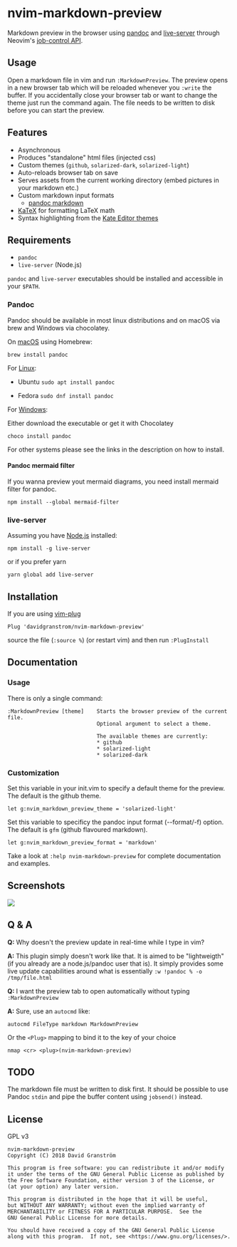 # nvim-markdown-preview

Markdown preview in the browser using [pandoc](https://pandoc.org/) and [live-server](https://github.com/tapio/live-server) through Neovim's [job-control API](https://neovim.io/doc/user/job_control.html).

## Usage

Open a markdown file in vim and run `:MarkdownPreview`. The preview opens in a new browser tab which will be reloaded whenever you `:write` the buffer. If you accidentally close your browser tab or want to change the theme just run the command again. The file needs to be written to disk before you can start the preview.

## Features

* Asynchronous
* Produces "standalone" html files (injected css)
* Custom themes (`github`, `solarized-dark`, `solarized-light`)
* Auto-reloads browser tab on save
* Serves assets from the current working directory (embed pictures in your markdown etc.)
* Custom markdown input formats
  - [pandoc markdown](https://pandoc.org/MANUAL.html#pandocs-markdown)
* [KaTeX](https://katex.org/) for formatting LaTeX math
* Syntax highlighting from the [Kate Editor themes](https://github.com/KDE/syntax-highlighting#color-theme-files)

## Requirements

* `pandoc`
* `live-server` (Node.js)

`pandoc` and `live-server` executables should be installed and accessible in your `$PATH`.

### Pandoc

Pandoc should be available in most linux distributions and on macOS via brew and Windows via chocolatey.

On [macOS](https://pandoc.org/installing.html#macos) using Homebrew:

```
brew install pandoc
```

For [Linux](https://pandoc.org/installing.html#linux):

* Ubuntu `sudo apt install pandoc`

* Fedora `sudo dnf install pandoc`

For [Windows](https://pandoc.org/installing.html#windows):

Either download the executable or get it with Chocolatey

```
choco install pandoc
```

For other systems please see the links in the description on how to install.

#### Pandoc mermaid filter
If you wanna preview yout mermaid diagrams, you need install mermaid filter for pandoc.
```
npm install --global mermaid-filter
```

### live-server

Assuming you have [Node.js](https://nodejs.org/en/download/) installed:
```
npm install -g live-server
```

or if you prefer yarn
```
yarn global add live-server
```

## Installation

If you are using [vim-plug](https://github.com/junegunn/vim-plug)

`Plug 'davidgranstrom/nvim-markdown-preview'`

source the file (`:source %`) (or restart vim) and then run `:PlugInstall`

## Documentation

### Usage

There is only a single command:

```vim
:MarkdownPreview [theme]    Starts the browser preview of the current file.
                            Optional argument to select a theme.

                            The available themes are currently:
                            * github
                            * solarized-light
                            * solarized-dark

```

### Customization

Set this variable in your init.vim to specify a default theme for the preview.
The default is the github theme.

```vim
let g:nvim_markdown_preview_theme = 'solarized-light'
```
Set this variable to specificy the pandoc input format (--format/-f) option.
The default is `gfm` (github flavoured markdown).

```vim
let g:nvim_markdown_preview_format = 'markdown'
```

Take a look at `:help nvim-markdown-preview` for complete documentation and examples.

## Screenshots

![](./screenshots/grid.png)

## Q & A

**Q:** Why doesn't the preview update in real-time while I type in vim?

**A:** This plugin simply doesn't work like that. It is aimed to be "lightweigth" (if you already are a node.js/pandoc user that is).
It simply provides some live update capabilities around what is essentially `:w !pandoc % -o /tmp/file.html`

**Q:** I want the preview tab to open automatically without typing `:MarkdownPreview`

**A:** Sure, use an `autocmd` like:
```
autocmd FileType markdown MarkdownPreview
```

Or the `<Plug>` mapping to bind it to the key of your choice
```
nmap <cr> <plug>(nvim-markdown-preview)
```

## TODO

The markdown file must be written to disk first. It should be possible to use Pandoc `stdin` and pipe the buffer content using `jobsend()` instead.

## License

GPL v3

```
nvim-markdown-preview
Copyright (C) 2018 David Granström

This program is free software: you can redistribute it and/or modify
it under the terms of the GNU General Public License as published by
the Free Software Foundation, either version 3 of the License, or
(at your option) any later version.

This program is distributed in the hope that it will be useful,
but WITHOUT ANY WARRANTY; without even the implied warranty of
MERCHANTABILITY or FITNESS FOR A PARTICULAR PURPOSE.  See the
GNU General Public License for more details.

You should have received a copy of the GNU General Public License
along with this program.  If not, see <https://www.gnu.org/licenses/>.
```
